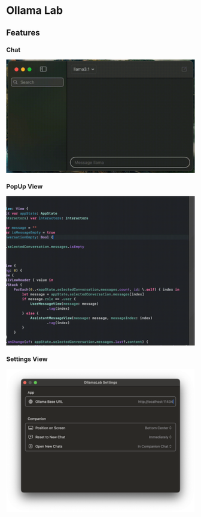 # Ollama Lab

## Features

### Chat

![Chat feature](/ReadmeContent/ChatFeature.gif)

### PopUp View

![PopUp View Feature](/ReadmeContent/PopUpViewFeature.gif)

### Settings View

![Settings View](/ReadmeContent/SettingsView.png)
